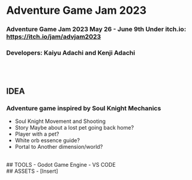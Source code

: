 # Adventure Game Jam 2023
### Adventure Game Jam 2023 May 26 - June 9th Under itch.io: https://itch.io/jam/advjam2023
### Developers: Kaiyu Adachi and Kenji Adachi

<br />
<br />

## IDEA
### Adventure game inspired by Soul Knight Mechanics
- Soul Knight Movement and Shooting
- Story Maybe about a lost pet going back home?
- Player with a pet?
- White orb essence guide?
- Portal to Another dimension/world?

<br />
## TOOLS
- Godot Game Engine
- VS CODE

<br />
## ASSETS
- [Insert]
